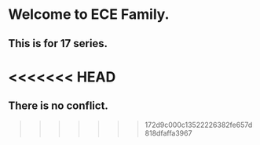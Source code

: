 # Welcome to ECE Family.
## This is for 17 series.
<<<<<<< HEAD
=======
## There is no conflict.
>>>>>>> 172d9c000c13522226382fe657d818dfaffa3967

